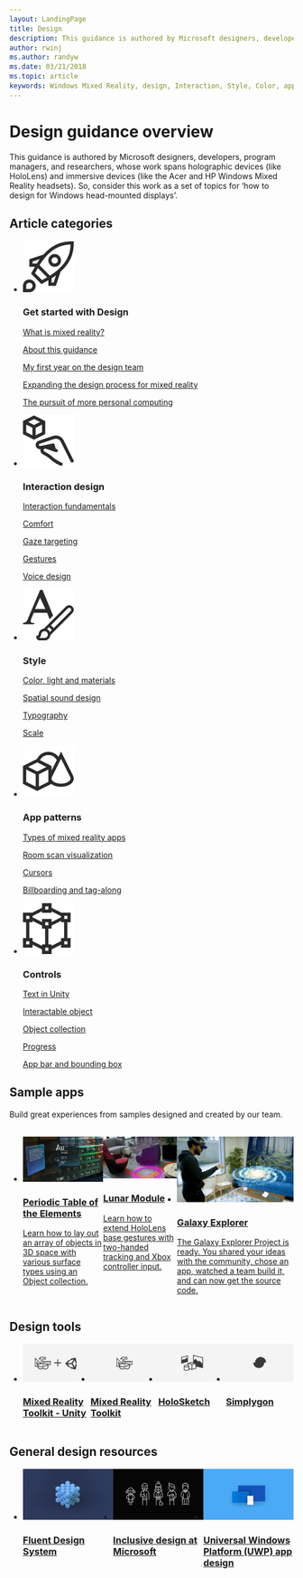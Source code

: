 ```yaml
---
layout: LandingPage
title: Design
description: This guidance is authored by Microsoft designers, developers, program managers, and researchers, whose work spans holographic devices (like HoloLens) and immersive devices (like the Acer and HP Windows Mixed Reality headsets). So, consider this work as a set of topics for ‘how to design for Windows head-mounted displays’.
author: rwinj
ms.author: randyw
ms.date: 03/21/2018
ms.topic: article
keywords: Windows Mixed Reality, design, Interaction, Style, Color, app patterns, controls, sample apps, Mixed Reality Toolkit, MRTK
---
```


# Design guidance overview

This guidance is authored by Microsoft designers, developers, program managers, and researchers, whose work spans holographic devices (like HoloLens) and immersive devices (like the Acer and HP Windows Mixed Reality headsets). So, consider this work as a set of topics for ‘how to design for Windows head-mounted displays’.

## Article categories

<ul class="panelContent cardsF">
    <li>
        <div class="cardSize">
            <div class="cardPadding">
                <div class="card">
                    <div class="cardImageOuter">
                        <div class="cardImage">
                            <img src="images/GettingStartedIcon.jpg" alt="Getting started icon">
                        </div>
                    </div>
                    <div class="cardText">
                        <h3>Get started with Design</h3>
                        <p>
                            <a href="mixed-reality.md">What is mixed reality?</a>
                        </p>
                        <p>
                            <a href="about-this-design-guidance.md">About this guidance</a>
                        </p>
                        <p>
                            <a href="case-study-my-first-year-on-the-hololens-design-team.md">My first year on the design team</a>
                        </p>
                        <p>
                            <a href="case-study-expanding-the-design-process-for-mixed-reality.md">Expanding the design process for mixed reality</a>
                        </p>
                        <p>
                            <a href="case-study-the-pursuit-of-more-personal-computing.md">The pursuit of more personal computing</a>
                        </p>
                    </div>
                </div>
            </div>
        </div>
    </li>
    <li>
        <div class="cardSize">
            <div class="cardPadding">
                <div class="card">
                    <div class="cardImageOuter">
                        <div class="cardImage">
                            <img src="images/InteractionDesignIcon.jpg" alt="Interaction design icon">
                        </div>
                    </div>
                    <div class="cardText">
                        <h3>Interaction design</h3>
                        <p>
                            <a href="interaction-fundamentals.md">Interaction fundamentals</a>
                        </p>
                        <p>
                            <a href="comfort.md">Comfort</a>
                        </p>
                        <p>
                            <a href="gaze-targeting.md">Gaze targeting</a>
                        </p>
                        <p>
                            <a href="gestures.md">Gestures</a>
                        </p>
                         <p>
                            <a href="voice-design.md">Voice design</a>
                        </p>
                    </div>
                </div>
            </div>
        </div>
    </li>
    <li>
        <div class="cardSize">
            <div class="cardPadding">
                <div class="card">
                    <div class="cardImageOuter">
                        <div class="cardImage">
                            <img src="images/StyleIcon.jpg" alt="Style icon">
                        </div>
                    </div>
                    <div class="cardText">
                        <h3>Style</h3>
                        <p>
                            <a href="color,-light-and-materials.md">Color, light and materials</a>
                        </p>
                         <p>
                            <a href="spatial-sound-design.md">Spatial sound design</a>
                        </p>
                        <p>
                            <a href="typography.md">Typography</a>
                        </p>
                        <p>
                            <a href="scale.md">Scale</a>
                        </p>                      
                    </div>
                </div>
            </div>
        </div>
    </li>
    <li>
        <div class="cardSize">
            <div class="cardPadding">
                <div class="card">
                    <div class="cardImageOuter">
                        <div class="cardImage">
                            <img src="images/AppPatternsIcon.jpg" alt="App patterns icon">
                        </div>
                    </div>
                    <div class="cardText">
                        <h3>App patterns</h3>
                        <p>
                            <a href="types-of-mixed-reality-apps.md">Types of mixed reality apps</a>
                        </p>
                        <p>
                            <a href="room-scan-visualization.md">Room scan visualization</a>
                        </p>
                        <p>
                            <a href="cursors.md">Cursors</a>
                        </p>
                        <p>
                            <a href="billboarding-and-tag-along.md">Billboarding and tag-along</a>
                        </p>
                    </div>
                </div>
            </div>
        </div>
    </li>
    <li>
        <div class="cardSize">
            <div class="cardPadding">
                <div class="card">
                    <div class="cardImageOuter">
                        <div class="cardImage">
                            <img src="images/ControlsIcon.jpg" alt="Controls icon">
                        </div>
                    </div>
                    <div class="cardText">
                        <h3>Controls</h3>
                        <p>
                            <a href="text-in-unity.md">Text in Unity</a>
                        </p>
                        <p>
                            <a href="interactable-object.md">Interactable object</a>
                        </p>
                        <p>
                            <a href="object-collection.md">Object collection</a>
                        </p>
                        <p>
                            <a href="progress.md">Progress</a>
                        </p>
                        <p>
                            <a href="app-bar-and-bounding-box.md">App bar and bounding box</a>
                        </p>
                    </div>
                </div>
            </div>
        </div>
    </li>    
</ul>


## Sample apps

Build great experiences from samples designed and created by our team.

<br>
<ul id="cardtypes-W" class="cardsW panelContent" style="display: flex; margin-top: 0px;">
                            <li>
                                    <a href="periodic-table-of-the-elements.md" title="Periodic Table of the Elements" data-linktype="absolute-path">
                                    <div class="cardSize">
                                        <div class="cardPadding">
                                            <div class="card">
                                                <div class="cardImageOuter">
                                                    <div class="cardImage">
                                                        <img src="images/periodictableofelementsapp-tile.jpg" alt="Periodic Table of the Elements< icon">
                                                    </div>
                                                </div>
                                                <div class="cardText">
                                                    <h3>Periodic Table of the Elements</h3>
                                                    <p>Learn how to lay out an array of objects in 3D space with various surface types using an Object collection.</p>
                                                </div>
                                            </div>
                                        </div>
                                    </div>
				</a>	    
                            </li>
                            <li>
                                <a href="lunar-module.md" title="Lunar Module" data-linktype="absolute-path">
                                    <div class="cardSize">
                                        <div class="cardPadding">
                                            <div class="card">
                                                <div class="cardImageOuter">
                                                    <div class="cardImage">
                                                        <img src="images/lunar-module-tile.png" alt="Lunar Module icon">
                                                    </div>
                                                </div>
                                                <div class="cardText">
                                                    <h3>Lunar Module</h3>
                                                    <p>Learn how to extend HoloLens base gestures with two-handed tracking and Xbox controller input.</p>
                                                </div>
                                            </div>
                                        </div>
                                    </div>
				</a>
                            </li>
                            <li>
                                  <a href="galaxy-explorer.md" title="Galaxy Explorer" data-linktype="absolute-path">
                                    <div class="cardSize">
                                        <div class="cardPadding">
                                            <div class="card">
                                                <div class="cardImageOuter">
                                                    <div class="cardImage">
                                                        <img src="images/galaxyexplorer-tile.jpg" alt="Galaxy Explorer icon">
                                                    </div>
                                                </div>
                                                <div class="cardText">
                                                    <h3>Galaxy Explorer</h3>
                                                    <p>The Galaxy Explorer Project is ready. You shared your ideas with the community, chose an app, watched a team build it, and can now get the source code.</p>
                                                </div>
                                            </div>
                                        </div>
                                    </div>
                               </a>
                            </li>
</ul>    
    
    
## Design tools

<ul id="cardtypes-D" class="cardsW panelContent" style="display: flex; margin-top: 0px;">
    <li>
	<a href="https://github.com/Microsoft/MixedRealityToolkit-Unity" title="Mixed Reality Toolkit - Unity" data-linktype="absolute-path">
        <div class="cardSize">
            <div class="cardPadding">
                <div class="card">
                    <div class="cardImageOuter">
                        <div class="cardImage">
                            <img src="images/MRTKandUnity.png" alt="Mixed Reality Toolkit - Unity">
                        </div>
                    </div>                    
			<div class="cardText">
                        <h3>Mixed Reality Toolkit - Unity</h3>
                    </div>
                </div>
            </div>
        </div>
      </a>	
    </li>
    <li>
	<a href="https://github.com/Microsoft/MixedRealityToolkit" title="Mixed Reality Toolkit" data-linktype="absolute-path">
        <div class="cardSize">
            <div class="cardPadding">
                <div class="card">
                    <div class="cardImageOuter">
                        <div class="cardImage">
                            <img src="images/MRTK.png" alt="Mixed Reality Toolkit">
                        </div>
                    </div>                    
			<div class="cardText">
                        <h3>Mixed Reality Toolkit</h3>
                    </div>
                </div>
            </div>
        </div>
      </a>	
    </li>	
        <li>
	<a href="case-study-building-holosketch,-a-spatial-layout-and-ux-sketching-app-for-hololens.md" title="HoloSketch" data-linktype="absolute-path">
        <div class="cardSize">
            <div class="cardPadding">
                <div class="card">
                    <div class="cardImageOuter">
                        <div class="cardImage">
                            <img src="images/HoloSketch.png" alt="HoloSketch">
                        </div>
                    </div>                    
			<div class="cardText">
                        <h3>HoloSketch</h3>
                    </div>
                </div>
            </div>
        </div>
      </a>	
    </li>	
            <li>
	<a href="https://www.simplygon.com" title="Simplygon" data-linktype="absolute-path">
        <div class="cardSize">
            <div class="cardPadding">
                <div class="card">
                    <div class="cardImageOuter">
                        <div class="cardImage">
                            <img src="images/Simplygon.png" alt="Simplygon">
                        </div>
                    </div>                    
			<div class="cardText">
                        <h3>Simplygon</h3>
                    </div>
                </div>
            </div>
        </div>
      </a>	
    </li>
</ul>


## General design resources

<ul id="cardtypes-W" class="cardsW panelContent" style="display: flex; margin-top: 0px;">
    <li>
	<a href="http://fluent.microsoft.com" title="Fluent Design System" data-linktype="absolute-path">
        <div class="cardSize">
            <div class="cardPadding">
                <div class="card">
                    <div class="cardImageOuter">
                        <div class="cardImage">
                            <img src="images/Fluent.png" alt="Fluent Design System">
                        </div>
                    </div>                    
			<div class="cardText">
                        <h3>Fluent Design System</h3>
                    </div>
                </div>
            </div>
        </div>
      </a>	
    </li>
    <li>
	<a href="https://www.microsoft.com/en-us/design/inclusive" title="Inclusive design at Microsoft" data-linktype="absolute-path">
        <div class="cardSize">
            <div class="cardPadding">
                <div class="card">
                    <div class="cardImageOuter">
                        <div class="cardImage">
                            <img src="images/Inclusive.png" alt="Inclusive design at Microsoft">
                        </div>
                    </div>                    
			<div class="cardText">
                        <h3>Inclusive design at Microsoft</h3>
                    </div>
                </div>
            </div>
        </div>
      </a>	
    </li>	
        <li>
	<a href="case-study-building-holosketch,-a-spatial-layout-and-ux-sketching-app-for-hololens.md" title="Universal Windows Platform (UWP) app design" data-linktype="absolute-path">
        <div class="cardSize">
            <div class="cardPadding">
                <div class="card">
                    <div class="cardImageOuter">
                        <div class="cardImage">
                            <img src="images/UWP.png" alt="Universal Windows Platform (UWP) app design">
                        </div>
                    </div>                    
			<div class="cardText">
                        <h3>Universal Windows Platform (UWP) app design</h3>
                    </div>
                </div>
            </div>
        </div>
      </a>	
    </li>	
</ul>
